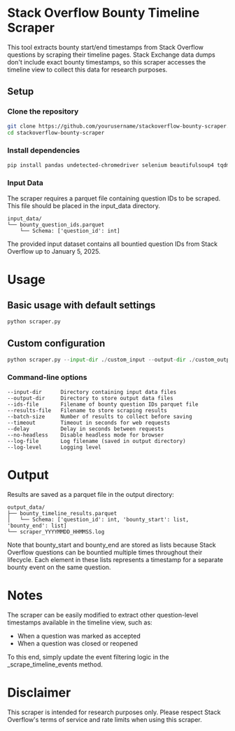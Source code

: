 # Stack Overflow Bounty Timeline Scraper
This tool extracts bounty start/end timestamps from Stack Overflow questions by scraping their timeline pages. Stack Exchange data dumps don't include exact bounty timestamps, so this scraper accesses the timeline view to collect this data for research purposes.

## Setup
### Clone the repository
```bash
git clone https://github.com/yourusername/stackoverflow-bounty-scraper.git
cd stackoverflow-bounty-scraper
```

### Install dependencies
```bash
pip install pandas undetected-chromedriver selenium beautifulsoup4 tqdm fastparquet
```

### Input Data
The scraper requires a parquet file containing question IDs to be scraped. This file should be placed in the input_data directory.
```
input_data/
└── bounty_question_ids.parquet
    └── Schema: ['question_id': int]
```
The provided input dataset contains all bountied question IDs from Stack Overflow up to January 5, 2025.

# Usage

## Basic usage with default settings
```python
python scraper.py
```

## Custom configuration
```python
python scraper.py --input-dir ./custom_input --output-dir ./custom_output --batch-size 500 --delay 0.5
```

### Command-line options
```
--input-dir      Directory containing input data files
--output-dir     Directory to store output data files
--ids-file       Filename of bounty question IDs parquet file
--results-file   Filename to store scraping results
--batch-size     Number of results to collect before saving
--timeout        Timeout in seconds for web requests
--delay          Delay in seconds between requests
--no-headless    Disable headless mode for browser
--log-file       Log filename (saved in output directory)
--log-level      Logging level
```

# Output
Results are saved as a parquet file in the output directory:
```
output_data/
├── bounty_timeline_results.parquet
│   └── Schema: ['question_id': int, 'bounty_start': list, 'bounty_end': list]
└── scraper_YYYYMMDD_HHMMSS.log
```
Note that bounty_start and bounty_end are stored as lists because Stack Overflow questions can be bountied multiple times throughout their lifecycle. Each element in these lists represents a timestamp for a separate bounty event on the same question.

# Notes
The scraper can be easily modified to extract other question-level timestamps available in the timeline view, such as:
- When a question was marked as accepted
- When a question was closed or reopened

To this end, simply update the event filtering logic in the _scrape_timeline_events method.

# Disclaimer
This scraper is intended for research purposes only. Please respect Stack Overflow's terms of service and rate limits when using this scraper.